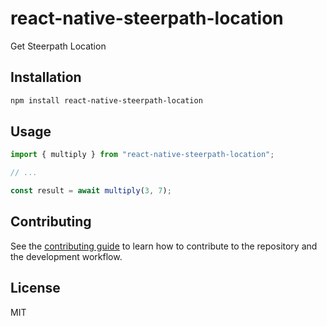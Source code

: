 # react-native-steerpath-location

Get Steerpath Location

## Installation

```sh
npm install react-native-steerpath-location
```

## Usage

```js
import { multiply } from "react-native-steerpath-location";

// ...

const result = await multiply(3, 7);
```

## Contributing

See the [contributing guide](CONTRIBUTING.md) to learn how to contribute to the repository and the development workflow.

## License

MIT
